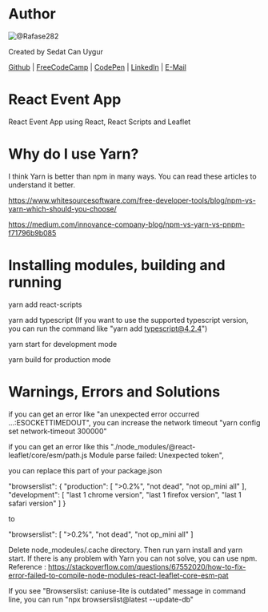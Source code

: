 # Author
![@Rafase282](https://avatars.githubusercontent.com/u/90511329?s=128&u=8de1c9bd1ac0d19533748f20d1cf3486aa45c667&v=4)

Created by Sedat Can Uygur

[Github](https://github.com/SedatUygur) | [FreeCodeCamp](http://www.freecodecamp.com/pcengineer48) | [CodePen](http://codepen.io/SedatUygur) | [LinkedIn](https://www.linkedin.com/in/sedat-can-uygur) | [E-Mail](mailto:sedatcan_92@hotmail.com)

# React Event App

React Event App using React, React Scripts and Leaflet

# Why do I use Yarn?

I think Yarn is better than npm in many ways. You can read these articles to understand it better.

https://www.whitesourcesoftware.com/free-developer-tools/blog/npm-vs-yarn-which-should-you-choose/

https://medium.com/innovance-company-blog/npm-vs-yarn-vs-pnpm-f71796b9b085

# Installing modules, building and running

yarn add react-scripts

yarn add typescript (If you want to use the supported typescript version, you can run the command like "yarn add typescript@4.2.4")

yarn start for development mode

yarn build for production mode

# Warnings, Errors and Solutions

if you can get an error like "an unexpected error occurred ...:ESOCKETTIMEDOUT", you can increase the network timeout "yarn config set network-timeout 300000"

if you can get an error like this "./node_modules/@react-leaflet/core/esm/path.js Module parse failed: Unexpected token",

you can replace this part of your package.json 

"browserslist": {
    "production": [
      ">0.2%",
      "not dead",
      "not op_mini all"
    ],
    "development": [
      "last 1 chrome version",
      "last 1 firefox version",
      "last 1 safari version"
    ]
}

to 

"browserslist": [
    ">0.2%",
    "not dead",
    "not op_mini all"
]

Delete node_modeules/.cache directory. 
Then run yarn install and yarn start. If there is any problem with Yarn you can not solve, you can use npm.
Reference : https://stackoverflow.com/questions/67552020/how-to-fix-error-failed-to-compile-node-modules-react-leaflet-core-esm-pat

If you see "Browserslist: caniuse-lite is outdated" message in command line, you can run "npx browserslist@latest --update-db"
